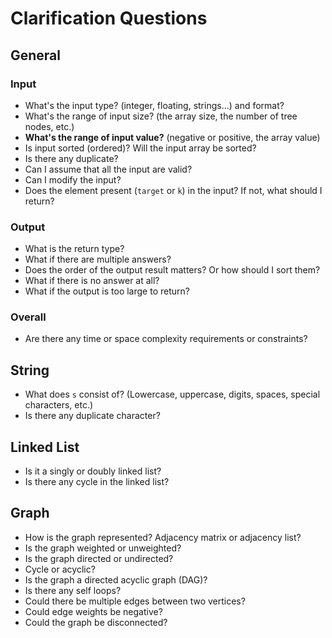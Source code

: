 # Clarification Questions
## General
### Input
* What's the input type? (integer, floating, strings...) and format?
* What's the range of input size? (the array size, the number of tree nodes, etc.)
* **What's the range of input value?** (negative or positive, the array value)
* Is input sorted (ordered)? Will the input array be sorted?
* Is there any duplicate?
* Can I assume that all the input are valid?
* Can I modify the input?
* Does the element present (`target` or `k`) in the input? If not, what should I return?

### Output
* What is the return type?
* What if there are multiple answers?
* Does the order of the output result matters? Or how should I sort them?
* What if there is no answer at all?
* What if the output is too large to return?

### Overall
* Are there any time or space complexity requirements or constraints?

## String
* What does `s` consist of? (Lowercase, uppercase, digits, spaces, special characters, etc.)
* Is there any duplicate character?

## Linked List
* Is it a singly or doubly linked list?
* Is there any cycle in the linked list?

## Graph
* How is the graph represented? Adjacency matrix or adjacency list?
* Is the graph weighted or unweighted?
* Is the graph directed or undirected?
* Cycle or acyclic?
* Is the graph a directed acyclic graph (DAG)?
* Is there any self loops?
* Could there be multiple edges between two vertices?
* Could edge weights be negative?
* Could the graph be disconnected?